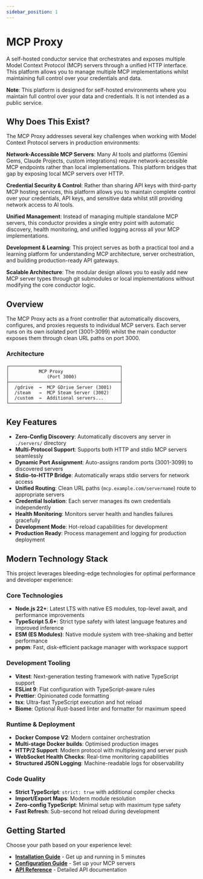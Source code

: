 ```yaml
---
sidebar_position: 1
---
```


# MCP Proxy

A self-hosted conductor service that orchestrates and exposes multiple Model Context Protocol (MCP) servers through a unified HTTP interface. This platform allows you to manage multiple MCP implementations whilst maintaining full control over your credentials and data.

**Note**: This platform is designed for self-hosted environments where you maintain full control over your data and credentials. It is not intended as a public service.

## Why Does This Exist?

The MCP Proxy addresses several key challenges when working with Model Context Protocol servers in production environments:

**Network-Accessible MCP Servers**: Many AI tools and platforms (Gemini Gems, Claude Projects, custom integrations) require network-accessible MCP endpoints rather than local implementations. This platform bridges that gap by exposing local MCP servers over HTTP.

**Credential Security & Control**: Rather than sharing API keys with third-party MCP hosting services, this platform allows you to maintain complete control over your credentials, API keys, and sensitive data whilst still providing network access to AI tools.

**Unified Management**: Instead of managing multiple standalone MCP servers, this conductor provides a single entry point with automatic discovery, health monitoring, and unified logging across all your MCP implementations.

**Development & Learning**: This project serves as both a practical tool and a learning platform for understanding MCP architecture, server orchestration, and building production-ready API gateways.

**Scalable Architecture**: The modular design allows you to easily add new MCP server types through git submodules or local implementations without modifying the core conductor logic.

## Overview

The MCP Proxy acts as a front controller that automatically discovers, configures, and proxies requests to individual MCP servers. Each server runs on its own isolated port (3001-3099) whilst the main conductor exposes them through clean URL paths on port 3000.

### Architecture

```
┌─────────────────────────────────────────┐
│           MCP Proxy                     │
│              (Port 3000)                │
├─────────────────────────────────────────┤
│  /gdrive  →  MCP GDrive Server (3001)   │
│  /steam   →  MCP Steam Server (3002)    │
│  /custom  →  Additional servers...      │
└─────────────────────────────────────────┘
```

## Key Features

- **Zero-Config Discovery**: Automatically discovers any server in `./servers/` directory
- **Multi-Protocol Support**: Supports both HTTP and stdio MCP servers seamlessly
- **Dynamic Port Assignment**: Auto-assigns random ports (3001-3099) to discovered servers
- **Stdio-to-HTTP Bridge**: Automatically wraps stdio servers for network access
- **Unified Routing**: Clean URL paths (`mcp.example.com/servername`) route to appropriate servers
- **Credential Isolation**: Each server manages its own credentials independently
- **Health Monitoring**: Monitors server health and handles failures gracefully
- **Development Mode**: Hot-reload capabilities for development
- **Production Ready**: Process management and logging for production deployment

## Modern Technology Stack

This project leverages bleeding-edge technologies for optimal performance and developer experience:

### Core Technologies

- **Node.js 22+**: Latest LTS with native ES modules, top-level await, and performance improvements
- **TypeScript 5.6+**: Strict type safety with latest language features and improved inference
- **ESM (ES Modules)**: Native module system with tree-shaking and better performance
- **pnpm**: Fast, disk-efficient package manager with workspace support

### Development Tooling

- **Vitest**: Next-generation testing framework with native TypeScript support
- **ESLint 9**: Flat configuration with TypeScript-aware rules
- **Prettier**: Opinionated code formatting
- **tsx**: Ultra-fast TypeScript execution and hot reload
- **Biome**: Optional Rust-based linter and formatter for maximum speed

### Runtime & Deployment

- **Docker Compose V2**: Modern container orchestration
- **Multi-stage Docker builds**: Optimised production images
- **HTTP/2 Support**: Modern protocol with multiplexing and server push
- **WebSocket Health Checks**: Real-time monitoring capabilities
- **Structured JSON Logging**: Machine-readable logs for observability

### Code Quality

- **Strict TypeScript**: `strict: true` with additional compiler checks
- **Import/Export Maps**: Modern module resolution
- **Zero-config TypeScript**: Minimal setup with maximum type safety
- **Fast Refresh**: Sub-second hot reload during development

## Getting Started

Choose your path based on your experience level:

- **[Installation Guide](./getting-started/installation)** - Get up and running in 5 minutes
- **[Configuration Guide](./getting-started/configuration)** - Set up your MCP servers
- **[API Reference](./api/http-api)** - Detailed API documentation
